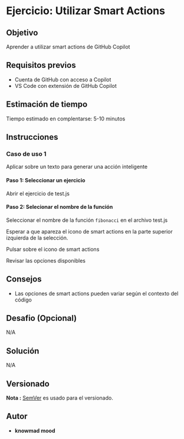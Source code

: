 # Ejercicio: Utilizar Smart Actions

## Objetivo

Aprender a utilizar smart actions de GitHub Copilot

## Requisitos previos

- Cuenta de GitHub con acceso a Copilot
- VS Code con extensión de GitHub Copilot

## Estimación de tiempo

Tiempo estimado en complentarse: 5-10 minutos

## Instrucciones

### Caso de uso 1

Aplicar sobre un texto para generar una acción inteligente

#### Paso 1: Seleccionar un ejercicio

Abrir el ejercicio de test.js

#### Paso 2: Selecionar el nombre de la función

Seleccionar el nombre de la función `fibonacci` en el archivo test.js

Esperar a que apareza el icono de smart actions en la parte superior izquierda de la selección.

Pulsar sobre el icono de smart actions

Revisar las opciones disponibles

## Consejos

- Las opciones de smart actions pueden variar según el contexto del código

## Desafio (Opcional)

N/A

## Solución

N/A

## Versionado

**Nota :** [SemVer](http://semver.org/) es usado para el versionado.

## Autor

* **knowmad mood**